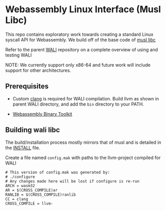 # Webassembly Linux Interface (Musl Libc)

This repo contains exploratory work towards creating a standard Linux syscall API for 
Webassembly. We build off of the base code of [musl libc](https://github.com/bminor/musl)

Refer to the parent [WALI](https://github.com/arjunr2/WALI) repository on a complete overview of using and testing WALI

NOTE: We currently support only x86-64 and future work will include 
support for other architectures.

## Prerequisites

* Custom [clang](https://github.com/llvm/llvm-project/releases?page=3) is required for WALI compilation.
Build llvm as shown in parent WALI directory, and add the `bin` directory to your PATH.

* [Webassembly Binary Toolkit](https://github.com/WebAssembly/wabt/releases)


## Building wali libc

The build/installation process mostly mirrors that of musl and is detailed in the 
[INSTALL](https://github.com/arjunr2/wali-musl/blob/master/INSTALL) file.

Create a file named `config.mak` with paths to the llvm-project compiled for WALI
```shell
# This version of config.mak was generated by:
# ./configure
# Any changes made here will be lost if configure is re-run
ARCH = wasm32
AR = $(CROSS_COMPILE)ar
RANLIB = $(CROSS_COMPILE)ranlib
CC = clang
CROSS_COMPILE = llvm-
```



